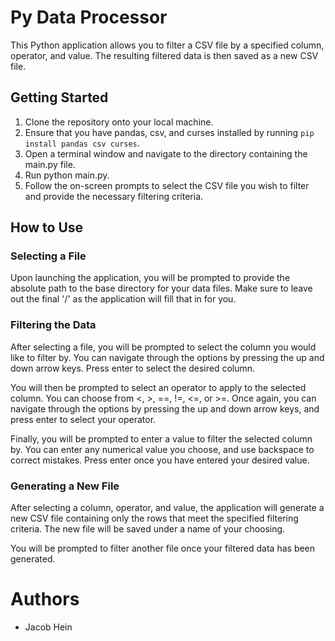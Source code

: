 # Py Data Processor
This Python application allows you to filter a CSV file by a specified column, operator, and value. The resulting filtered data is then saved as a new CSV file.

## Getting Started
1. Clone the repository onto your local machine.
2. Ensure that you have pandas, csv, and curses installed by running `pip install pandas csv curses`.
3. Open a terminal window and navigate to the directory containing the main.py file.
4. Run python main.py.
5. Follow the on-screen prompts to select the CSV file you wish to filter and provide the necessary filtering criteria.

## How to Use
### Selecting a File
Upon launching the application, you will be prompted to provide the absolute path to the base directory for your data files. Make sure to leave out the final '/' as the application will fill that in for you. 

### Filtering the Data
After selecting a file, you will be prompted to select the column you would like to filter by. You can navigate through the options by pressing the up and down arrow keys. Press enter to select the desired column.

You will then be prompted to select an operator to apply to the selected column. You can choose from <, >, ==, !=, <=, or >=. Once again, you can navigate through the options by pressing the up and down arrow keys, and press enter to select your operator.

Finally, you will be prompted to enter a value to filter the selected column by. You can enter any numerical value you choose, and use backspace to correct mistakes. Press enter once you have entered your desired value.

### Generating a New File
After selecting a column, operator, and value, the application will generate a new CSV file containing only the rows that meet the specified filtering criteria. The new file will be saved under a name of your choosing.

You will be prompted to filter another file once your filtered data has been generated.

# Authors
- Jacob Hein

